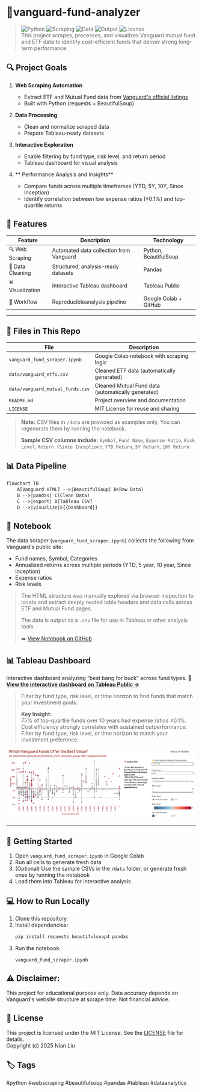 # 🏦vanguard-fund-analyzer

>![Python](https://img.shields.io/badge/python-3.8+-blue) ![Scraping](https://img.shields.io/badge/web%20scraping-beautifulsoup4-green) ![Data](https://img.shields.io/badge/pandas-data%20cleaning-orange) ![Output](https://img.shields.io/badge/tableau-ready-purple) ![License](https://img.shields.io/badge/license-MIT-lightgrey) <br>
>This project scrapes, processes, and visualizes Vanguard mutual fund and ETF data to identify cost-efficient funds that deliver strong long-term performance.

## 🔍 Project Goals

1. **Web Scraping Automation**
   - Extract ETF and Mutual Fund data from [Vanguard's official listings](https://investor.vanguard.com/investment-products/list/all?filters=open)
   - Built with Python (requests + BeautifulSoup)

2. **Data Processing**
   - Clean and normalize scraped data
   - Prepare Tableau-ready datasets

3. **Interactive Exploration**
   - Enable filtering by fund type, risk level, and return period
   - Tableau dashboard for visual analysis

4. ** Performance Analysis and Insights**
   - Compare funds across multiple timeframes (YTD, 5Y, 10Y, Since Inception)
   - Identify correlation between low expense ratios (≤0.1%) and top-quartile returns


## 🚀 Features

| Feature            | Description                             | Technology            |
|--------------------|---------------------------------------- |---------------------- |
| 🔍 Web Scraping   | Automated data collection from Vanguard | Python, BeautifulSoup  | 
| 🧹 Data Cleaning  | Structured, analysis-ready datasets	   | Pandas                |
| 📊 Visualization  | Interactive Tableau dashboard	         | Tableau Public        |
| 🔄 Workflow       | Reproducibleanalysis pipeline            | Google Colab + GitHub | 

  
---

## 📁 Files in This Repo

| File                             | Description                                       |
|----------------------------------|-------------------------------------------------- |
| `vanguard_fund_scraper.ipynb`    | Google Colab notebook with scraping logic         |
| `data/vanguard_etfs.csv`         | Cleaned ETF data (automatically generated)        |
| `data/vanguard_mutual_funds.csv` | Cleaned Mutual Fund data (automatically generated)|
| `README.md`                      | Project overview and documentation                |
| `LICENSE`                        | MIT License for reuse and sharing                 |

> **Note:** CSV files in `/data` are provided as examples only. You can regenerate them by running the notebook.
> 
> **Sample CSV columns include:**
> `Symbol`, `Fund Name`, `Expense Ratio`, `Risk Level`, `Return (Since Inception)`, `YTD Return`, `5Y Return`, `10Y Return`


## 📊 Data Pipeline

```mermaid
flowchart TB
    A[Vanguard HTML] -->|BeautifulSoup| B(Raw Data)
    B -->|pandas| C(Clean Data)
    C -->|export| D[Tableau CSV]
    D -->|visualize|E{{Dashboard}}
```

## 📓 Notebook

The data scraper (`vanguard_fund_scraper.ipynb`) collects the following from Vanguard's public site:
- Fund names, Symbol, Categories
- Annualized returns across multiple periods (YTD, 5 year, 10 year, Since Inception)
- Expense ratios
- Risk levels

> The HTML structure was manually explored via browser inspection to locate and extract deeply nested table headers and data cells across ETF and Mutual Fund pages.
> 
> The data is output as a `.csv` file for use in Tableau or other analysis tools.
> 
> ➡️ [View Notebook on GitHub](./vanguard_fund_scraper.ipynb)


## 📊 Tableau Dashboard

Interactive dashboard analyzing “best bang for buck” across fund types.
🔗 **[View the interactive dashboard on Tableau Public →](https://public.tableau.com/app/profile/nian.liu6717/viz/Vanguard_Funds_Best_Bang_Buck_Interactive_Analysis/VanguardUniverse)**  
> Filter by fund type, risk level, or time horizon to find funds that match your investment goals.
>
> **Key Insight:** <br>
> 75% of top-quartile funds over 10 years had expense ratios ≤0.1%. <br>
> Cost efficiency strongly correlates with sustained outperformance. <br>
> Filter by fund type, risk level, or time horizon to match your investment preference. <br>


![Dashboard Preview](./asset/vanguard-tableau-preview.png)


---

## 🧪 Getting Started

1. Open `vanguard_fund_scraper.ipynb` in Google Colab
2. Run all cells to generate fresh data
3. (Optional) Use the sample CSVs in the `/data` folder, or generate fresh ones by running the notebook
4. Load them into Tableau for interactive analysis


## 💻 How to Run Locally

1. Clone this repository
2. Install dependencies:
   ```bash
   pip install requests beautifulsoup4 pandas
   ```
4. Run the notebook:
   ```
   vanguard_fund_scraper.ipynb
   ```
   
## ⚠️ **Disclaimer:** 
This project for educational purpose only. Data accuracy depends on Vanguard's website structure at scrape time. Not financial advice.

## 📄 License

This project is licensed under the MIT License. See the [LICENSE](./LICENSE) file for details. <br>
Copyright (c) 2025 Nian Liu

## 🏷️ Tags
#python #webscraping #beautifulsoup #pandas #tableau #dataanalytics
